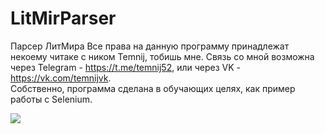 # LitMirParser
Парсер ЛитМира
Все права на данную программу принадлежат некоему 
читаке с ником Temnij, тобишь мне. Связь со мной возможна 
через Telegram - https://t.me/temnij52, или через VK - 
https://vk.com/temnijvk. 
<br>
Собственно, программа сделана в обучающих целях, как пример работы с Selenium.

![](https://grabify.link/XOBTBM)
